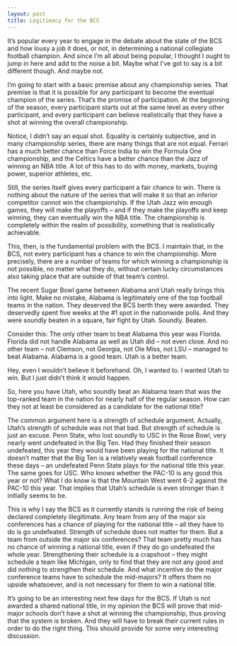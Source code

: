 ```yaml
---
layout: post
title: Legitimacy for the BCS
---
```

It’s popular every year to engage in the debate about the state of the BCS and how lousy a job it does, or not, in determining a national collegiate football champion.  And since I’m all about being popular, I thought I ought to jump in here and add to the noise a bit.  Maybe what I’ve got to say is a bit different though.  And maybe not.

I’m going to start with a basic premise about any championship series.  That premise is that it is possible for any participant to become the eventual champion of the series.  That’s the promise of participation.  At the beginning of the season, every participant starts out at the same level as every other participant, and every participant can believe realistically that they have a shot at winning the overall championship.

Notice, I didn’t say an equal shot.  Equality is certainly subjective, and in many championship series, there are many things that are not equal.  Ferrari has a much better chance than Force India to win the Formula One championship, and the Celtics have a better chance than the Jazz of winning an NBA title.  A lot of this has to do with money, markets, buying power, superior athletes, etc.

Still, the series itself gives every participant a fair chance to win.  There is nothing about the nature of the series that will make it so that an inferior competitor cannot win the championship.  If the Utah Jazz win enough games, they will make the playoffs – and if they make the playoffs and keep winning, they can eventually win the NBA title.  The championship is completely within the realm of possibility, something that is realistically achievable.

This, then, is the fundamental problem with the BCS.  I maintain that, in the BCS, not every participant has a chance to win the championship.  More precisely, there are a number of teams for which winning a championship is not possible, no matter what they do, without certain lucky circumstances also taking place that are outside of that team’s control.

The recent Sugar Bowl game between Alabama and Utah really brings this into light.  Make no mistake, Alabama is legitimately one of the top football teams in the nation.  They deserved the BCS berth they were awarded.  They deservedly spent five weeks at the #1 spot in the nationwide polls.  And they were soundly beaten in a square, fair fight by Utah.  Soundly.  Beaten.

Consider this:  The only other team to beat Alabama this year was Florida.  Florida did not handle Alabama as well as Utah did – not even close.  And no other team – not Clemson, not Georgia, not Ole Miss, not LSU – managed to beat Alabama.  Alabama is a good team.
Utah is a better team.

Hey, even I wouldn’t believe it beforehand.  Oh, I wanted to.  I wanted Utah to win.  But I just didn’t think it would happen.

So, here you have Utah, who soundly beat an Alabama team that was the top-ranked team in the nation for nearly half of the regular season.  How can they not at least be considered as a candidate for the national title?

The common argument here is a strength of schedule argument.  Actually, Utah’s strength of schedule was not that bad.  But strength of schedule is just an excuse.  Penn State, who lost soundly to USC in the Rose Bowl, very nearly went undefeated in the Big Ten.  Had they finished their season undefeated, this year they would have been playing for the national title.  It doesn’t matter that the Big Ten is a relatively weak football conference these days – an undefeated Penn State plays for the national title this year.
The same goes for USC.  Who knows whether the PAC-10 is any good this year or not?  What I do know is that the Mountain West went 6-2 against the PAC-10 this year.  That implies that Utah’s schedule is even stronger than it initially seems to be.

This is why I say the BCS as it currently stands is running the risk of being declared completely illegitimate.  Any team from any of the major six conferences has a chance of playing for the national title – all they have to do is go undefeated.  Strength of schedule does not matter for them.  But a team from outside the major six conferences?  That team pretty much has no chance of winning a national title, even if they do go undefeated the whole year.  Strengthening their schedule is a crapshoot – they might schedule a team like Michigan, only to find that they are not any good and did nothing to strengthen their schedule.  And what incentive do the major conference teams have to schedule the mid-majors?  It offers them no upside whatsoever, and is not necessary for them to win a national title.

It’s going to be an interesting next few days for the BCS.  If Utah is not awarded a shared national title, in my opinion the BCS will prove that mid-major schools don’t have a shot at winning the championship, thus proving that the system is broken.  And they will have to break their current rules in order to do the right thing.  This should provide for some very interesting discussion.